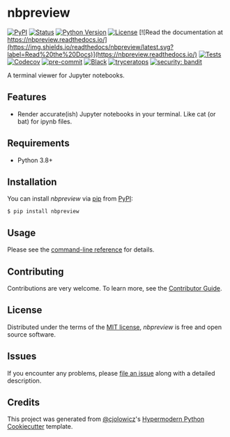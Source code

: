 # nbpreview

[![PyPI](https://img.shields.io/pypi/v/nbpreview.svg)](https://pypi.org/project/nbpreview/)
[![Status](https://img.shields.io/pypi/status/nbpreview.svg)](https://pypi.org/project/nbpreview/)
[![Python Version](https://img.shields.io/pypi/pyversions/nbpreview)](https://pypi.org/project/nbpreview)
[![License](https://img.shields.io/pypi/l/nbpreview)](https://opensource.org/licenses/MIT)
[![Read the documentation at https://nbpreview.readthedocs.io/](https://img.shields.io/readthedocs/nbpreview/latest.svg?label=Read%20the%20Docs)](https://nbpreview.readthedocs.io/)
[![Tests](https://github.com/paw-lu/nbpreview/workflows/Tests/badge.svg)](https://github.com/paw-lu/nbpreview/actions?workflow=Tests)
[![Codecov](https://codecov.io/gh/paw-lu/nbpreview/branch/main/graph/badge.svg)](https://codecov.io/gh/paw-lu/nbpreview)
[![pre-commit](https://img.shields.io/badge/pre--commit-enabled-brightgreen?logo=pre-commit&logoColor=white)](https://github.com/pre-commit/pre-commit)
[![Black](https://img.shields.io/badge/code%20style-black-000000.svg)](https://github.com/psf/black)
[![tryceratops](https://img.shields.io/badge/try%2Fexcept%20style-tryceratops%20%F0%9F%A6%96%E2%9C%A8-black)](https://github.com/guilatrova/tryceratops)
[![security: bandit](https://img.shields.io/badge/security-bandit-yellow.svg)](https://github.com/PyCQA/bandit)

A terminal viewer for Jupyter notebooks.

## Features

- Render accurate(ish) Jupyter notebooks in your terminal.
  Like cat (or bat) for ipynb files.

## Requirements

- Python 3.8+

## Installation

You can install _nbpreview_ via [pip] from [PyPI]:

```console
$ pip install nbpreview
```

## Usage

Please see the [command-line reference][usage] for details.

## Contributing

Contributions are very welcome.
To learn more, see the [Contributor Guide].

## License

Distributed under the terms of the [MIT license],
_nbpreview_ is free and open source software.

## Issues

If you encounter any problems,
please [file an issue] along with a detailed description.

## Credits

This project was generated from [@cjolowicz]'s [Hypermodern Python Cookiecutter] template.

[@cjolowicz]: https://github.com/cjolowicz
[cookiecutter]: https://github.com/audreyr/cookiecutter
[file an issue]: https://github.com/paw-lu/nbpreview/issues
[hypermodern python cookiecutter]: https://github.com/cjolowicz/cookiecutter-hypermodern-python
[mit license]: https://opensource.org/licenses/MIT
[pip]: https://pip.pypa.io/
[pypi]: https://pypi.org/

<!-- github-only -->

[contributor guide]: https://github.com/paw-lu/nbpreview/blob/main/CONTRIBUTING.md
[usage]: https://nbpreview.readthedocs.io/en/latest/usage.html
